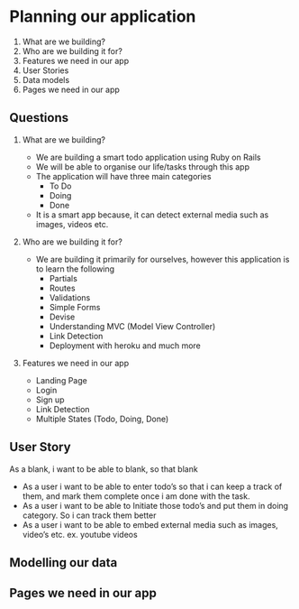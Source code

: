 # Planning our application
1. What are we building?
2. Who are we building it for?
3. Features we need in our app
4. User Stories
5. Data models
6. Pages we need in our app

## Questions

1. What are we building?
	- We are building a smart todo application using Ruby on Rails
	- We will be able to organise our life/tasks through this app
	- The application will have three main categories
		- To Do
		- Doing
		- Done
	- It is a smart app because, it can detect external media such as images, videos etc.

2. Who are we building it for?
	- We are building it primarily for ourselves, however this application is to learn the following
		- Partials
		- Routes
		- Validations
		- Simple Forms
		- Devise
		- Understanding MVC (Model View Controller)
		- Link Detection
		- Deployment with heroku and much more

3. Features we need in our app
	 - Landing Page
	- Login
	- Sign up
	- Link Detection
	- Multiple States (Todo, Doing, Done)


## User Story
As a blank, i want to be able to blank, so that blank
- As a user i want to be able to enter todo’s so that i can keep a track of them, and mark them complete once i am done with the task.
- As a user i want to be able to Initiate those todo’s and put them in doing category. So i can track them better
- As a user i want to be able to embed external media such as images, video’s etc. ex. youtube videos


## Modelling our data

## Pages we need in our app